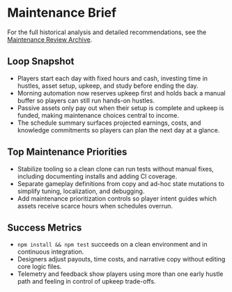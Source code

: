 # Maintenance Brief

For the full historical analysis and detailed recommendations, see the [Maintenance Review Archive](archive/maintenance-review.md).

## Loop Snapshot
- Players start each day with fixed hours and cash, investing time in hustles, asset setup, upkeep, and study before ending the day.
- Morning automation now reserves upkeep first and holds back a manual buffer so players can still run hands-on hustles.
- Passive assets only pay out when their setup is complete and upkeep is funded, making maintenance choices central to income.
- The schedule summary surfaces projected earnings, costs, and knowledge commitments so players can plan the next day at a glance.

## Top Maintenance Priorities
- Stabilize tooling so a clean clone can run tests without manual fixes, including documenting installs and adding CI coverage.
- Separate gameplay definitions from copy and ad-hoc state mutations to simplify tuning, localization, and debugging.
- Add maintenance prioritization controls so player intent guides which assets receive scarce hours when schedules overrun.

## Success Metrics
- `npm install && npm test` succeeds on a clean environment and in continuous integration.
- Designers adjust payouts, time costs, and narrative copy without editing core logic files.
- Telemetry and feedback show players using more than one early hustle path and feeling in control of upkeep trade-offs.

